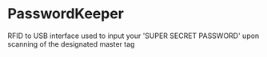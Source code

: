 # PasswordKeeper
RFID to USB interface used to input your 'SUPER SECRET PASSWORD' upon scanning of the designated master tag
